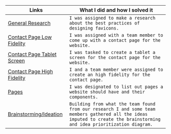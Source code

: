 | Links                           | What I did and how I solved it                                                                                              |
| ------------------------------ | -------------------------------------------------------------------------------------------------------- |
|  <a href="https://docs.google.com/document/d/1J7jvr_cC2xHMY3fqC1iIx4ISejJeYngvs3YTUyIvJDg/edit?usp=sharing">General Research </a>    | `I was assigned to make a research about the best practices of designing favicons.`
|  <a href="https://www.figma.com/file/dqDGOnT4aTSK6WVuBoX6Us/Contact-Page-Low-Fidelity-Wireframe?node-id=2%3A254">Contact Page Low Fidelity </a>    | `I was assigned with a team member to come up with a contact page for the website.`
|  <a href="https://www.figma.com/file/s90ZUYsIi10qlXOKC1f5Zl/Contact-Page-Tablet-screen?node-id=0%3A1">Contact Page Tablet Screen </a>    | `I was tasked to create a tablet a screen for the contact page for the website.`
|  <a href="https://www.figma.com/file/BlqwC7A0v2qIIHN2zSNco1/Contact-Page-High-Fidelity-Wireframe?node-id=7%3A835 ">Contact Page High Fidelity </a>    | `I and a team member were assigned to create an high fidelity for the contact page.`
|  <a href="https://www.figma.com/file/k1hIHMg6YaMqMTiiiIFLMA/PAGES?node-id=0%3A1">Pages </a>    | `I was designated to list out pages a website should have and their components.`
|  <a href="https://www.figma.com/file/k1hIHMg6YaMqMTiiiIFLMA/PAGES?node-id=0%3A1">Brainstorming/Ideation </a>    | `Building from what the team found from our research I and some team members gathered all the ideas imputed to create the brainstorming and idea prioritization diagram.`
